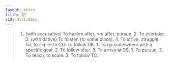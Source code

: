 ```yaml
---
layout: entry
title: སྙེག་
vid: Hill:0651
---
```

> 1. (with accusative) To hasten after, run after, pursue. 2. To overtake. 3. (with dative) To hasten (to some place). 4. To strive, struggle for, to aspire to CD. To follow DK. 1. To go somewhere with a specific goal. 2. To follow after. 3. To arrive at DS. 1. To pursue. 2. To reach, to scale. 3. To follow TC.
